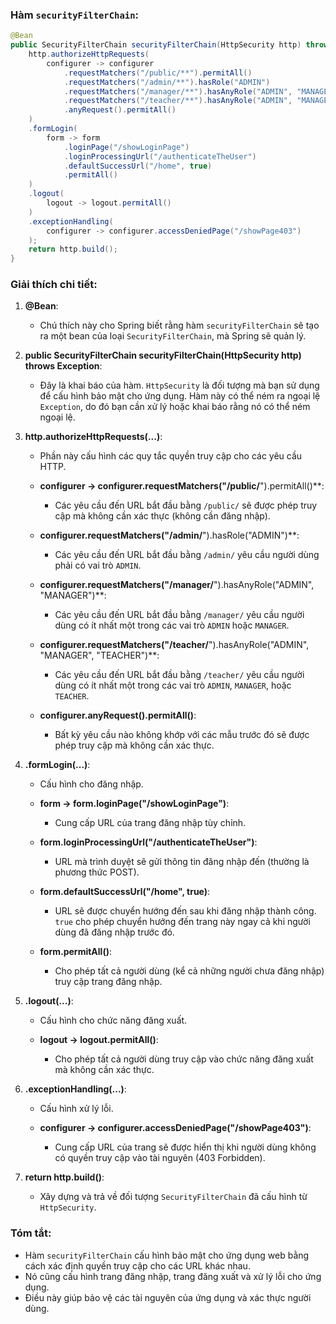 ### Hàm `securityFilterChain`:

```java
@Bean
public SecurityFilterChain securityFilterChain(HttpSecurity http) throws Exception {
    http.authorizeHttpRequests(
        configurer -> configurer
            .requestMatchers("/public/**").permitAll()
            .requestMatchers("/admin/**").hasRole("ADMIN")
            .requestMatchers("/manager/**").hasAnyRole("ADMIN", "MANAGER")
            .requestMatchers("/teacher/**").hasAnyRole("ADMIN", "MANAGER", "TEACHER")
            .anyRequest().permitAll()
    )
    .formLogin(
        form -> form
            .loginPage("/showLoginPage")
            .loginProcessingUrl("/authenticateTheUser")
            .defaultSuccessUrl("/home", true)
            .permitAll()
    )
    .logout(
        logout -> logout.permitAll()
    )
    .exceptionHandling(
        configurer -> configurer.accessDeniedPage("/showPage403")
    );
    return http.build();
}
```

### Giải thích chi tiết:

1. **@Bean**:
    - Chú thích này cho Spring biết rằng hàm `securityFilterChain` sẽ tạo ra một bean của loại `SecurityFilterChain`, mà Spring sẽ quản lý.

2. **public SecurityFilterChain securityFilterChain(HttpSecurity http) throws Exception**:
    - Đây là khai báo của hàm. `HttpSecurity` là đối tượng mà bạn sử dụng để cấu hình bảo mật cho ứng dụng. Hàm này có thể ném ra ngoại lệ `Exception`, do đó bạn cần xử lý hoặc khai báo rằng nó có thể ném ngoại lệ.

3. **http.authorizeHttpRequests(...)**:
    - Phần này cấu hình các quy tắc quyền truy cập cho các yêu cầu HTTP.

    - **configurer -> configurer.requestMatchers("/public/**").permitAll()**:
        - Các yêu cầu đến URL bắt đầu bằng `/public/` sẽ được phép truy cập mà không cần xác thực (không cần đăng nhập).

    - **configurer.requestMatchers("/admin/**").hasRole("ADMIN")**:
        - Các yêu cầu đến URL bắt đầu bằng `/admin/` yêu cầu người dùng phải có vai trò `ADMIN`.

    - **configurer.requestMatchers("/manager/**").hasAnyRole("ADMIN", "MANAGER")**:
        - Các yêu cầu đến URL bắt đầu bằng `/manager/` yêu cầu người dùng có ít nhất một trong các vai trò `ADMIN` hoặc `MANAGER`.

    - **configurer.requestMatchers("/teacher/**").hasAnyRole("ADMIN", "MANAGER", "TEACHER")**:
        - Các yêu cầu đến URL bắt đầu bằng `/teacher/` yêu cầu người dùng có ít nhất một trong các vai trò `ADMIN`, `MANAGER`, hoặc `TEACHER`.

    - **configurer.anyRequest().permitAll()**:
        - Bất kỳ yêu cầu nào không khớp với các mẫu trước đó sẽ được phép truy cập mà không cần xác thực.

4. **.formLogin(...)**:
    - Cấu hình cho đăng nhập.

    - **form -> form.loginPage("/showLoginPage")**:
        - Cung cấp URL của trang đăng nhập tùy chỉnh.

    - **form.loginProcessingUrl("/authenticateTheUser")**:
        - URL mà trình duyệt sẽ gửi thông tin đăng nhập đến (thường là phương thức POST).

    - **form.defaultSuccessUrl("/home", true)**:
        - URL sẽ được chuyển hướng đến sau khi đăng nhập thành công. `true` cho phép chuyển hướng đến trang này ngay cả khi người dùng đã đăng nhập trước đó.

    - **form.permitAll()**:
        - Cho phép tất cả người dùng (kể cả những người chưa đăng nhập) truy cập trang đăng nhập.

5. **.logout(...)**:
    - Cấu hình cho chức năng đăng xuất.

    - **logout -> logout.permitAll()**:
        - Cho phép tất cả người dùng truy cập vào chức năng đăng xuất mà không cần xác thực.

6. **.exceptionHandling(...)**:
    - Cấu hình xử lý lỗi.

    - **configurer -> configurer.accessDeniedPage("/showPage403")**:
        - Cung cấp URL của trang sẽ được hiển thị khi người dùng không có quyền truy cập vào tài nguyên (403 Forbidden).

7. **return http.build()**:
    - Xây dựng và trả về đối tượng `SecurityFilterChain` đã cấu hình từ `HttpSecurity`.

### Tóm tắt:

- Hàm `securityFilterChain` cấu hình bảo mật cho ứng dụng web bằng cách xác định quyền truy cập cho các URL khác nhau.
- Nó cũng cấu hình trang đăng nhập, trang đăng xuất và xử lý lỗi cho ứng dụng.
- Điều này giúp bảo vệ các tài nguyên của ứng dụng và xác thực người dùng.